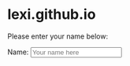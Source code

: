 # lexi.github.io

Please enter your name below:

<form>
  <label for="name">Name:</label>
  <input type="text" id="name" name="name" placeholder="Your name here">
</form>
